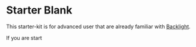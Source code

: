 # Starter Blank

This starter-kit is for advanced user that are already
familiar with [Backlight](https://backlight.dev).

If you are start

